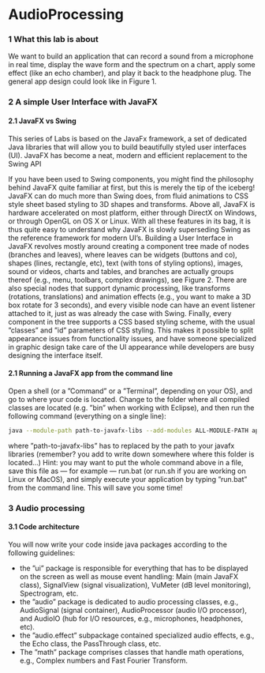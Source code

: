 # AudioProcessing

### 1 What this lab is about

We want to build an application that can record a sound from a microphone in
real time, display the wave form and the spectrum on a chart, apply some effect
(like an echo chamber), and play it back to the headphone plug.
The general app design could look like in Figure 1.

### 2 A simple User Interface with JavaFX

#### 2.1 JavaFX vs Swing
This series of Labs is based on the JavaFx framework, a set of dedicated Java
libraries that will allow you to build beautifully styled user interfaces (UI).
JavaFX has become a neat, modern and efficient replacement to the Swing API

If you have been used to Swing components, you might find the philosophy
behind JavaFX quite familiar at first, but this is merely the tip of the iceberg!
JavaFX can do much more than Swing does, from fluid animations to CSS style
sheet based styling to 3D shapes and transforms. Above all, JavaFX is hardware
accelerated on most platform, either through DirectX on Windows, or through
OpenGL on OS X or Linux. With all these features in its bag, it is thus quite
easy to understand why JavaFX is slowly superseding Swing as the reference
framework for modern UI’s.
Building a User Interface in JavaFX revolves mostly around creating a component tree made of nodes (branches and leaves), where leaves can be widgets
(buttons and co), shapes (lines, rectangle, etc), text (with tons of styling options), images, sound or videos, charts and tables, and branches are actually
groups thereof (e.g., menu, toolbars, complex drawings), see Figure 2. There
are also special nodes that support dynamic processing, like transforms (rotations, translations) and animation effects (e.g., you want to make a 3D box
rotate for 3 seconds), and every visible node can have an event listener attached
to it, just as was already the case with Swing. Finally, every component in the
tree supports a CSS based styling scheme, with the usual ”classes” and ”id” parameters of CSS styling. This makes it possible to split appearance issues from
functionality issues, and have someone specialized in graphic design take care
of the UI appearance while developers are busy designing the interface itself.

#### 2.1 Running a JavaFX app from the command line

Open a shell (or a ”Command” or a ”Terminal”, depending on your OS), and go
to where your code is located. Change to the folder where all compiled classes
are located (e.g. ”bin” when working with Eclipse), and then run the following
command (everything on a single line):

```bash
java --module-path path-to-javafx-libs --add-modules ALL-MODULE-PATH application.Main
```
where ”path-to-javafx-libs” has to replaced by the path to your javafx libraries (remember? you add to write down somewhere where this folder is
located...)
Hint: you may want to put the whole command above in a file, save this file
as — for example — run.bat (or run.sh if you are working on Linux or MacOS),
and simply execute your application by typing ”run.bat” from the command
line. This will save you some time!

### 3 Audio processing
#### 3.1 Code architecture
You will now write your code inside java packages according to the following
guidelines:
* the ”ui” package is responsible for everything that has to be displayed on
the screen as well as mouse event handling: Main (main JavaFX class),
SignalView (signal visualization), VuMeter (dB level monitoring), Spectrogram, etc.
* the ”audio” package is dedicated to audio processing classes, e.g., AudioSignal (signal container), AudioProcessor (audio I/O processor), and
AudioIO (hub for I/O resources, e.g., microphones, headphones, etc).
* the ”audio.effect” subpackage contained specialized audio effects, e.g., the
Echo class, the PassThrough class, etc.
* The ”math” package comprises classes that handle math operations, e.g.,
Complex numbers and Fast Fourier Transform.

